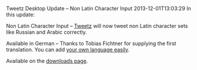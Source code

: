 Tweetz Desktop Update &ndash; Non Latin Character Input
2013-12-01T13:03:29
In this update:

Non Latin Character Input – [Tweetz](http://mike-ward.net/tweetz) will now tweet non Latin character sets like Russian and Arabic correctly.

Available in German – Thanks to Tobias Fichtner for supplying the first translation. You can add [your own language easily](http://mike-ward.net/blog/post/00882/tweetz-desktop-update-ndash-localization). 

Available on the [downloads page](http://mike-ward.net/downloads).

